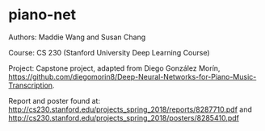 # piano-net
Authors: Maddie Wang and Susan Chang

Course: CS 230 (Stanford University Deep Learning Course)

Project: Capstone project, adapted from Diego González Morín, https://github.com/diegomorin8/Deep-Neural-Networks-for-Piano-Music-Transcription.

Report and poster found at: http://cs230.stanford.edu/projects_spring_2018/reports/8287710.pdf and http://cs230.stanford.edu/projects_spring_2018/posters/8285410.pdf
